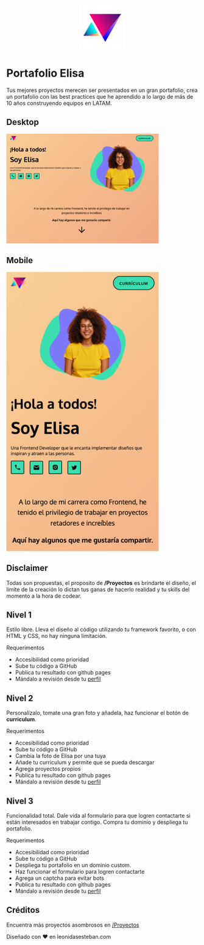 <div align="center">
<img width="120px"  src="logoNTR.png" />
</div>

# Portafolio Elisa

Tus mejores proyectos merecen ser presentados en un gran portafolio, crea un portafolio con las best practices que he aprendido a lo largo de más de 10 años construyendo equipos en LATAM.

## Desktop

<img width="400px"  src="elisa-desktop.png" />

## Mobile

<img width="400px"  src="elisa-mobile.png" />

## Disclaimer 

Todas son propuestas, el proposito de **/Proyectos** es brindarte el diseño, el límite de la creación lo dictan tus ganas de hacerlo realidad y tu skills del momento a la hora de codear.

## Nivel 1

Estilo libre. Lleva el diseño al código utilizando tu framework favorito, o con HTML y CSS, no hay ninguna limitación. 

Requerimentos
- Accesibilidad como prioridad
- Sube tu código a GitHub
- Publica tu resultado con github pages
- Mándalo a revisión desde tu [perfil](https://leonidasesteban.com/estudiante)

## Nivel 2

Personalízalo, tomate una gran foto y añadela, haz funcionar el  botón de **curriculum**.

Requerimentos
- Accesibilidad como prioridad
- Sube tu código a GitHub
- Cambia la foto de Elisa por una tuya
- Añade tu curriculum y permite que se pueda descargar
- Agrega proyectos propios 
- Publica tu resultado con github pages
- Mándalo a revisión desde tu [perfil](https://leonidasesteban.com/estudiante)


## Nivel 3

Funcionalidad total. Dale vida al formulario para que logren contactarte si están interesados en trabajar contigo. Compra tu dominio y despliega tu portafolio.

Requerimentos
- Accesibilidad como prioridad
- Sube tu código a GitHub
- Despliega tu portafolio en un dominio custom. 
- Haz funcionar el formulario para logren contactarte
- Agrega un captcha para evitar bots
- Publica tu resultado con github pages
- Mándalo a revisión desde tu [perfil](https://leonidasesteban.com/estudiante)

## Créditos

Encuentra más proyectos asombrosos en [/Proyectos](https://leonidasesteban.com/proyectos)

Diseñado con ♥️ en leonidasesteban.com
